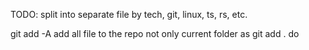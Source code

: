 TODO: split into separate file by tech, git, linux, ts, rs, etc.

git add -A 
add all file to the repo not only current folder as git add . do
